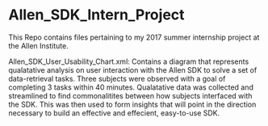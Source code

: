 # Allen_SDK_Intern_Project
This Repo contains files pertaining to my 2017 summer internship project at the Allen Institute.

Allen_SDK_User_Usability_Chart.xml: 
Contains a diagram that represents qualatative analysis on user interaction with the Allen SDK to solve a set of data-retrieval tasks.      Three subjects were observed with a goal of completing 3 tasks within 40 minutes. Qualatative data was collected and streamlined to find commonalitites between how subjects interfaced with the SDK. This was then used to form insights that will point in the direction necessary to build an effective and effecient, easy-to-use SDK. 
